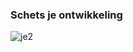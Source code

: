 ### Schets je ontwikkeling

![je2](https://github.com/sannevanseeventer/FDND-Schets-je-ontwikkeling2.0/assets/112857444/226b34d4-f9c0-4300-a140-d6863b72cb7b)



